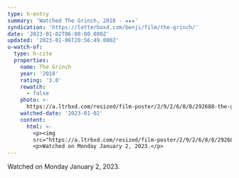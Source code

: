 ```yaml
---
type: h-entry
summary: 'Watched The Grinch, 2018 - ★★★'
syndication: 'https://letterboxd.com/benji/film/the-grinch/'
date: '2023-01-02T06:00:00.000Z'
updated: '2023-01-06T20:56:49.000Z'
u-watch-of:
  type: h-cite
  properties:
    name: The Grinch
    year: '2018'
    rating: '3.0'
    rewatch:
      - false
    photo: >-
      https://a.ltrbxd.com/resized/film-poster/2/9/2/6/8/8/292688-the-grinch-0-600-0-900-crop.jpg?v=d3d620a3f8
    watched-date: '2023-01-02'
    content:
      html: >-
        <p><img
        src="https://a.ltrbxd.com/resized/film-poster/2/9/2/6/8/8/292688-the-grinch-0-600-0-900-crop.jpg?v=d3d620a3f8"/></p>
        <p>Watched on Monday January 2, 2023.</p>
---
```

Watched on Monday January 2, 2023.
